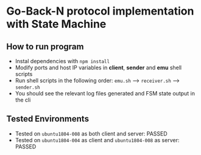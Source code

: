 # Go-Back-N protocol implementation with State Machine

## How to run program
- Instal dependencies with `npm install`
- Modify ports and host IP variables in **client**, **sender** and **emu** shell scripts
- Run shell scripts in the following order: `emu.sh` --> `receiver.sh` --> `sender.sh`
- You should see the relevant log files generated and FSM state output in the cli

## Tested Environments
-  Tested on `ubuntu1804-008` as both client and server: PASSED
-  Tested on `ubuntu1804-004` as client and `ubuntu1804-008` as server: PASSED